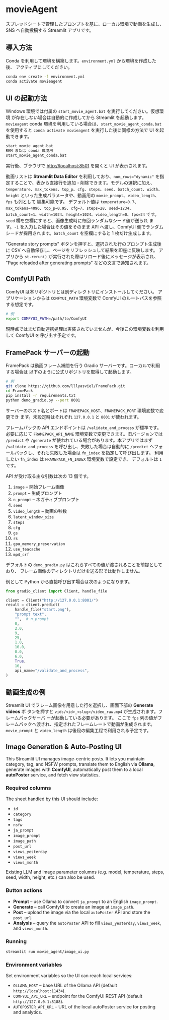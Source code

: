 # movieAgent

スプレッドシートで管理したプロンプトを基に、ローカル環境で動画を生成し、SNS へ自動投稿する Streamlit アプリです。

## 導入方法

Conda を利用して環境を構築します。`environment.yml` から環境を作成した後、
アクティブにしてください。

```bash
conda env create -f environment.yml
conda activate movieagent
```

## UI の起動方法

Windows 環境では付属の `start_movie_agent.bat` を実行してください。仮想環境
が存在しない場合は自動的に作成してから Streamlit を起動します。`movieagent`
conda 環境を利用している場合は、`start_movie_agent_conda.bat` を使用すると
`conda activate movieagent` を実行した後に同様の方法で UI を起動できます。

```bash
start_movie_agent.bat
REM または conda 環境用
start_movie_agent_conda.bat
```

実行後、ブラウザで [http://localhost:8501](http://localhost:8501) を開くと UI が表示されます。


動画リストは **Streamlit Data Editor** を利用しており、`num_rows="dynamic"`
を指定することで、表から直接行を追加・削除できます。モデルの選択に加え、
`temperature`、`max_tokens`、`top_p`、`cfg`、`steps`、`seed`、`batch_count`、`width`、`height` といった生成パラメータや、動画用の `movie_prompt`、`video_length`、`fps` も列として
編集可能です。
デフォルト値は `temperature=0.7`、`max_tokens=4096`、`top_p=0.95`、`cfg=7`、`steps=28`、`seed=1234`、`batch_count=1`、`width=1024`、`height=1024`、`video_length=0`、`fps=24`
です。`seed` 欄を空欄にすると、画像生成時に毎回ランダムなシード値が送られ
ます。`-1` を入力した場合はその値をそのまま API へ渡し、ComfyUI 側でランダム
シードが採用されます。`batch_count` を空欄にすると 1 枚だけ生成します。

"Generate story prompts" ボタンを押すと、選択された行のプロンプト生成後に
CSV へ自動保存し、ページをリフレッシュして結果を即座に反映します。
アプリから `st.rerun()` が実行された際はリロード後にメッセージが表示され、
"Page reloaded after generating prompts" などの文言で通知されます。

## ComfyUI Path

ComfyUI は本リポジトリとは別ディレクトリにインストールしてください。
アプリケーションからは `COMFYUI_PATH` 環境変数で ComfyUI のルートパスを参照する想定です。

```bash
# 例
export COMFYUI_PATH=/path/to/ComfyUI
```

現時点ではまだ自動連携処理は実装されていませんが、今後この環境変数を利用して
ComfyUI を呼び出す予定です。

## FramePack サーバーの起動

FramePack は動画フレーム補間を行う Gradio サーバーです。ローカルで利用する場合は
以下のように公式リポジトリを取得して起動します。

```bash
# 例
git clone https://github.com/lllyasviel/FramePack.git
cd FramePack
pip install -r requirements.txt
python demo_gradio.py --port 8001
```

サーバーのホスト名とポートは `FRAMEPACK_HOST`、`FRAMEPACK_PORT` 環境変数で変更でき
ます。未設定時はそれぞれ `127.0.0.1` と `8001` が使われます。

フレームパックの API エンドポイントは `/validate_and_process` が標準です。
必要に応じて `FRAMEPACK_API_NAME` 環境変数で変更できます。旧バージョンでは
`/predict` や `/generate` が使われている場合があります。本アプリではまず
`/validate_and_process` を呼び出し、失敗した場合は自動的に `/predict`
へフォールバックし、それも失敗した場合は `fn_index` を指定して呼び出します。
利用したい `fn_index` は `FRAMEPACK_FN_INDEX` 環境変数で設定でき、
デフォルトは `1` です。

API が受け取る主な引数は次の 13 個です。

1. `image` – 開始フレーム画像
2. `prompt` – 生成プロンプト
3. `n_prompt` – ネガティブプロンプト
4. `seed`
5. `video_length` – 動画の秒数
6. `latent_window_size`
7. `steps`
8. `cfg`
9. `gs`
10. `rs`
11. `gpu_memory_preservation`
12. `use_teacache`
13. `mp4_crf`

デフォルトの `demo_gradio.py` はこれらすべての値が渡されることを前提としており、
フレーム画像のディレクトリだけを送る形では動作しません。

例として Python から直接呼び出す場合は次のようになります。

```python
from gradio_client import Client, handle_file

client = Client("http://127.0.0.1:8001/")
result = client.predict(
    handle_file("start.png"),
    "prompt text",
    "",  # n_prompt
    0,
    2.0,
    9,
    25,
    1.0,
    10.0,
    0.0,
    6.0,
    True,
    16,
    api_name="/validate_and_process",
)
```

## 動画生成の例

Streamlit UI でフレーム画像を用意した行を選択し、画面下部の **Generate videos** ボ
タンを押すと `vids/<id>_<slug>/video_raw.mp4` が生成されます。フレームパックサーバ
ーが起動している必要があります。
ここで `fps` 列の値がフレームパックへ渡され、指定されたフレームレートで動画が生成されます。`movie_prompt` と `video_length` は後段の編集工程で利用される予定です。

## Image Generation & Auto-Posting UI

This Streamlit UI manages image-centric posts. It lets you maintain category, tag, and NSFW prompts, translate them to English via **Ollama**, generate images with **ComfyUI**, automatically post them to a local **autoPoster** service, and fetch view statistics.

### Required columns
The sheet handled by this UI should include:

- `id`
- `category`
- `tags`
- `nsfw`
- `ja_prompt`
- `image_prompt`
- `image_path`
- `post_url`
- `views_yesterday`
- `views_week`
- `views_month`

Existing LLM and image parameter columns (e.g. model, temperature, steps, seed, width, height, etc.) can also be used.

### Button actions
- **Prompt** – use Ollama to convert `ja_prompt` to an English `image_prompt`.
- **Generate** – call ComfyUI to create an image at `image_path`.
- **Post** – upload the image via the local `autoPoster` API and store the `post_url`.
- **Analysis** – query the `autoPoster` API to fill `views_yesterday`, `views_week`, and `views_month`.

### Running
```bash
streamlit run movie_agent/image_ui.py
```

### Environment variables
Set environment variables so the UI can reach local services:

- `OLLAMA_HOST` – base URL of the Ollama API (default `http://localhost:11434`).
- `COMFYUI_API_URL` – endpoint for the ComfyUI REST API (default `http://127.0.0.1:8188`).
- `AUTOPOSTER_API_URL` – URL of the local autoPoster service for posting and analytics.

